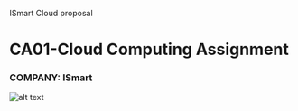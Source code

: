 ISmart Cloud proposal 
# CA01-Cloud Computing Assignment 

### COMPANY: ISmart

![alt text](https://keralaclassify.com/wp-content/uploads/2023/01/FotoJet-30.jpg)
